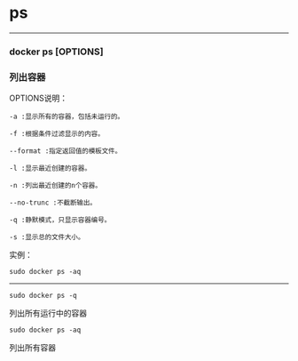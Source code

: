 # ps
********************************************************************************
### docker ps [OPTIONS]
### 列出容器

OPTIONS说明：

	-a :显示所有的容器，包括未运行的。

	-f :根据条件过滤显示的内容。

	--format :指定返回值的模板文件。

	-l :显示最近创建的容器。

	-n :列出最近创建的n个容器。

	--no-trunc :不截断输出。

	-q :静默模式，只显示容器编号。

	-s :显示总的文件大小。

实例：

    sudo docker ps -aq


********************************************************************************

	sudo docker ps -q
	
列出所有运行中的容器

	sudo docker ps -aq
	
列出所有容器
